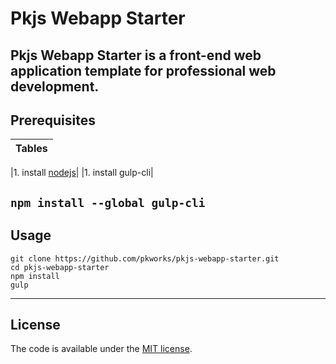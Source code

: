 # Pkjs Webapp Starter
Pkjs Webapp Starter is a front-end web application template for professional web development. 
---
## Prerequisites
| Tables |
| ------------- |

|1. install [nodejs](http://nodejs.org)|
|1. install gulp-cli|

  `npm install --global gulp-cli`
---
## Usage

```
git clone https://github.com/pkworks/pkjs-webapp-starter.git
cd pkjs-webapp-starter
npm install
gulp
```
---
## License

The code is available under the [MIT license](LICENSE.txt).
